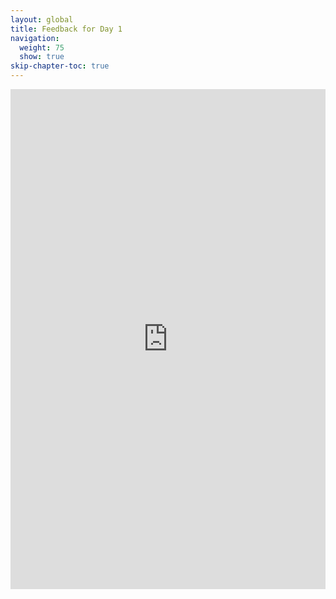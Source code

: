 ```yaml
---
layout: global
title: Feedback for Day 1
navigation:
  weight: 75
  show: true
skip-chapter-toc: true
---
```


<iframe
src="https://docs.google.com/forms/d/1-e7BTBJmV0dmvMjrloBSuw1RM-sM9hgAlVl6LRO2ado/viewform?embedded=true"
width="100%" height="800" frameborder="0" marginheight="0"
marginwidth="0">Loading...</iframe>
